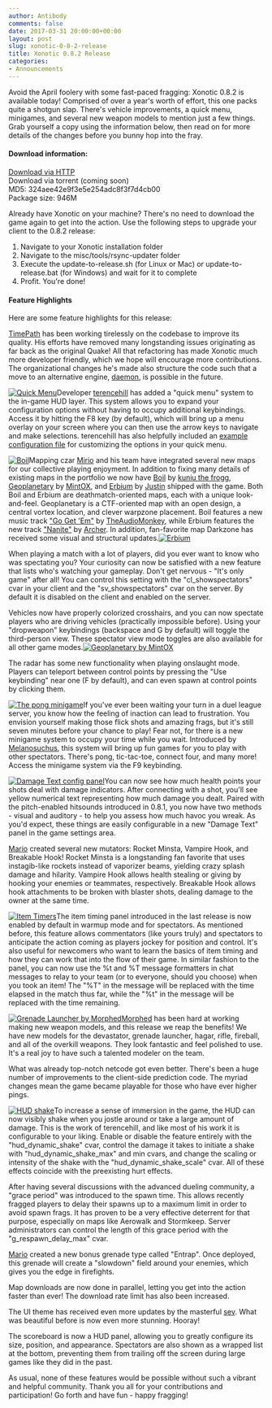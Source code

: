 ```yaml
---
author: Antibody
comments: false
date: 2017-03-31 20:00:00+00:00
layout: post
slug: xonotic-0-8-2-release
title: Xonotic 0.8.2 Release
categories:
- Announcements
---
```

Avoid the April foolery with some fast-paced fragging: Xonotic 0.8.2 is available today! Comprised of over a year's worth of effort, this one packs quite a shotgun slap. There's vehicle improvements, a quick menu, minigames, and several new weapon models to mention just a few things. Grab yourself a copy using the information below, then read on for more details of the changes before you bunny hop into the fray.

#### Download information:

[Download via HTTP](http://dl.xonotic.org/xonotic-0.8.2.zip)  
Download via torrent (coming soon)  
MD5: 324aee42e9f3e5e254adc8f3f7d4cb00  
Package size: 946M  

Already have Xonotic on your machine? There's no need to download the game again to get into the action. Use the following steps to upgrade your client to the 0.8.2 release:

  1. Navigate to your Xonotic installation folder
  2. Navigate to the misc/tools/rsync-updater folder
  3. Execute the update-to-release.sh (for Linux or Mac) or update-to-release.bat (for Windows) and wait for it to complete
  4. Profit. You're done!

#### Feature Highlights

Here are some feature highlights for this release:

[TimePath][TimePath Profile] has been working tirelessly on the codebase to improve its quality. His efforts have removed many longstanding issues originating as far back as the original Quake! All that refactoring has made Xonotic much more developer friendly, which we hope will encourage more contributions. The organizational changes he's made also structure the code such that a move to an alternative engine, [daemon][daemon project], is possible in the future.

<a href="/m/uploads/2017/02/quickmenu.jpg"><img src="/m/uploads/2017/02/quickmenu_t.jpg" title="Quick Menu" class="right th m10"></a>Developer [terencehill][terencehill Profile] has added a "quick menu" system to the in-game HUD layer. This system allows you to expand your configuration options without having to occupy additional keybindings. Access it by hitting the F8 key (by default), which will bring up a menu overlay on your screen where you can then use the arrow keys to navigate  and make selections. terencehill has also helpfully included an [example configuration file][quickmenu example] for customizing the options in your quick menu.

<a href="/m/uploads/2017/02/boil.jpg"><img src="/m/uploads/2017/02/boil_t.jpg" title="Boil" class="left th m10"></a>Mapping czar [Mirio][Mirio Profile] and his team have integrated several new maps for our collective playing enjoyment. In addition to fixing many details of existing maps in the portfolio we now have [Boil][Boil] by [kuniu the frogg][kuniu the frogg Profile], [Geoplanetary][Geoplanetary] by [MintOX][MintOX Profile], and [Erbium][Erbium] by [Justin][Justin Profile] shipped with the game. Both Boil and Erbium are deathmatch-oriented maps, each with a unique look-and-feel. Geoplanetary is a CTF-oriented map with an open design, a central vortex location, and clever warpzone placement. Boil features a new music track ["Go Get 'Em"][Boil music] by [TheAudioMonkey][TheAudioMonkey Profile], while Erbium features the new track ["Nanite"][Nanite] by [Archer][Archer Profile]. In addition, fan-favorite map Darkzone has received some visual and structural updates.<a href="/m/uploads/2017/02/erbium.jpg"><img src="/m/uploads/2017/02/erbium_t.jpg" title="Erbium" class="right th m10"></a>

When playing a match with a lot of players, did you ever want to know who was spectating you? Your curiosity can now be satisfied with a new feature that lists who's watching your gameplay. Don't get nervous - "It's only game" after all! You can control this setting with the "cl_showspectators" cvar in your client and the "sv_showspectators" cvar on the server. By default it is disabled on the client and enabled on the server.

Vehicles now have properly colorized crosshairs, and you can now spectate players who are driving vehicles (practically impossible before). Using your "dropweapon" keybindings (backspace and G by default) will toggle the third-person view. These spectator view mode toggles are also available for all other game modes.<a href="/m/uploads/2017/02/geoplanetary.jpg"><img src="/m/uploads/2017/02/geoplanetary_t.jpg" title="Geoplanetary by MintOX" class="right th m10"></a>

The radar has some new functionality when playing onslaught mode. Players can teleport between control points by pressing the "Use keybinding" near one (F by default), and can even spawn at control points by clicking them.

<a href="/m/uploads/2017/02/minigame_pong.jpg"><img src="/m/uploads/2017/02/minigame_pong_t.jpg" title="The pong minigame" class="left th m10"></a>If you've ever been waiting your turn in a duel league server, you know how the feeling of inaction can lead to frustration. You envision yourself making those flick shots and amazing frags, but it's still seven minutes before your chance to play! Fear not, for there is a new minigame system to occupy your time while you wait. Introduced by [Melanosuchus][Melanosuchus Profile], this system will bring up fun games for you to play with other spectators. There's pong, tic-tac-toe, connect four, and many more! Access the minigame system via the F9 keybinding.

<a href="/m/uploads/2017/02/damagetext.jpg"><img src="/m/uploads/2017/02/damagetext_t.jpg" title="Damage Text config panel" class="right th m10"></a>You can now see how much health points your shots deal with damage indicators. After connecting with a shot, you'll see yellow numerical text representing how much damage you dealt. Paired with the pitch-enabled hitsounds introduced in 0.8.1, you now have two methods - visual and auditory - to help you assess how much havoc you wreak. As you'd expect, these things are easily configurable in a new "Damage Text" panel in the game settings area.

[Mario][Mario Profile] created several new mutators: Rocket Minsta, Vampire Hook, and Breakable Hook! Rocket Minsta is a longstanding fan favorite that uses instagib-like rockets instead of vaporizer beams, yielding crazy splash damage and hilarity. Vampire Hook allows health stealing or giving by hooking your enemies or teammates, respectively. Breakable Hook allows hook attachments to be broken with blaster shots, dealing damage to the owner at the same time.

<a href="/m/uploads/2017/02/itemtimers.jpg"><img src="/m/uploads/2017/02/itemtimers_t.jpg" title="Item Timers" class="left th m10"></a>The item timing panel introduced in the last release is now enabled by default in warmup mode and for spectators. As mentioned before, this feature allows commentators (like yours truly) and spectators to anticipate the action coming as players jockey for position and control. It's also useful for newcomers who want to learn the basics of item timing and how they can work that into the flow of their game. In similar fashion to the panel, you can now use the %t and %T message formatters in chat messages to relay to your team (or to everyone, should you choose) when you took an item! The "%T" in the message will be replaced with the time elapsed in the match thus far, while the "%t" in the message will be replaced with the time remaining.

<a href="/m/uploads/2017/02/grenadelauncher.jpg"><img src="/m/uploads/2017/02/grenadelauncher_t.jpg" title="Grenade Launcher by Morphed" class="right th m10"></a>[Morphed][Morphed Profile] has been hard at working making new weapon models, and this release we reap the benefits! We have new models for the devastator, grenade launcher, hagar, rifle, fireball, and all of the overkill weapons. They look fantastic and feel polished to use. It's a real joy to have such a talented modeler on the team.

What was already top-notch netcode got even better. There's been a huge number of improvements to the client-side prediction code. The myriad changes mean the game became playable for those who have ever higher pings.

<a href="/m/uploads/2017/02/hud-shake.gif"><img src="/m/uploads/2017/02/hud-shake_t.gif" title="HUD shake" class="left th m10"></a>To increase a sense of immersion in the game, the HUD can now visibly shake when you jostle around or take a large amount of damage. This is the work of terencehill, and like most of his work it is configurable to your liking. Enable or disable the feature entirely with the "hud_dynamic_shake" cvar, control the damage it takes to initiate a shake with "hud_dynamic_shake_max" and min cvars, and change the scaling or intensity of the shake with the "hud_dynamic_shake_scale" cvar. All of these effects coincide with the preexisting hurt effects.

After having several discussions with the advanced dueling community, a "grace period" was introduced to the spawn time. This allows recently fragged players to delay their spawns up to a maximum limit in order to avoid spawn frags. It has proven to be a very effective deterrent for that purpose, especially on maps like Aerowalk and Stormkeep. Server administrators can control the length of this grace period with the "g_respawn_delay_max" cvar.

[Mario][Mario Profile] created a new bonus grenade type called "Entrap". Once deployed, this grenade will create a "slowdown" field around your enemies, which gives you the edge in firefights.

Map downloads are now done in parallel, letting you get into the action faster than ever! The download rate limit has also been increased.

The UI theme has received even more updates by the masterful [sev][sev Profile]. What was beautiful before is now even more stunning. Hooray!

The scoreboard is now a HUD panel, allowing you to greatly configure its size, position, and appearance. Spectators are also shown as a wrapped list at the bottom, preventing them from trailing off the screen during large games like they did in the past.

As usual, none of these features would be possible without such a vibrant and helpful community. Thank you all for your contributions and participation! Go forth and have fun - happy fragging!

[Archer Profile]: https://forums.xonotic.org/member.php?action=profile&uid=3351
[Boil]: https://forums.xonotic.org/showthread.php?tid=6749
[Boil music]: https://forums.xonotic.org/showthread.php?tid=7299&pid=80292#pid80292
[daemon project]: https://wiki.unvanquished.net/index.php?title=Engine
[Erbium]: https://forums.xonotic.org/showthread.php?tid=5715
[Geoplanetary]: https://forums.xonotic.org/showthread.php?tid=447
[Justin Profile]: https://forums.xonotic.org/member.php?action=profile&uid=380
[kuniu the frogg Profile]: https://forums.xonotic.org/member.php?action=profile&uid=184
[Mario Profile]: http://forums.xonotic.org/member.php?action=profile&uid=1258
[MintOX Profile]: https://forums.xonotic.org/member.php?action=profile&uid=310
[Mirio Profile]: https://forums.xonotic.org/member.php?action=profile&uid=213
[Melanosuchus Profile]: http://forums.xonotic.org/member.php?action=profile&uid=4709
[Morphed Profile]: http://forums.xonotic.org/member.php?action=profile&uid=8
[Nanite]: https://forums.xonotic.org/showthread.php?tid=5766
[quickmenu example]: https://gitlab.com/xonotic/xonotic-data.pk3dir/blob/master/quickmenu_example.txt
[sev Profile]: http://forums.xonotic.org/member.php?action=profile&uid=46
[terencehill Profile]: https://gitlab.com/terencehill
[TheAudioMonkey Profile]: https://forums.xonotic.org/member.php?action=profile&uid=7722
[TimePath Profile]: https://gitlab.com/TimePath
